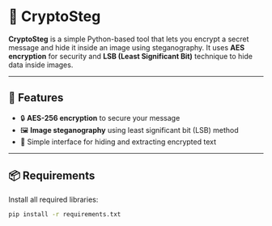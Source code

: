 # 🔐 CryptoSteg

**CryptoSteg** is a simple Python-based tool that lets you encrypt a secret message and hide it inside an image using steganography. It uses **AES encryption** for security and **LSB (Least Significant Bit)** technique to hide data inside images.

---

## 🚀 Features

- 🔒 **AES-256 encryption** to secure your message
- 🖼️ **Image steganography** using least significant bit (LSB) method
- 🧠 Simple interface for hiding and extracting encrypted text

---

## 📦 Requirements

Install all required libraries:

```bash
pip install -r requirements.txt
